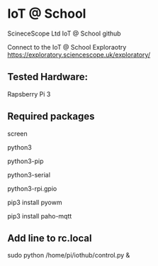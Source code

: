 # IoT @ School
ScineceScope Ltd IoT @ School github

Connect to the IoT @ School Exploraotry https://exploratory.sciencescope.uk/exploratory/ 

## Tested Hardware: 
Rapsberry Pi 3

## Required packages
screen

python3 

python3-pip 

python3-serial 

python3-rpi.gpio


pip3 install pyowm

pip3 install paho-mqtt


## Add line to rc.local
sudo python /home/pi/iothub/control.py &
